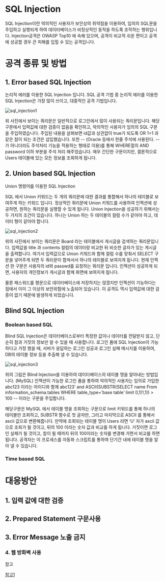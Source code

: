 # SQL Injection

SQL Injection이란 악의적인 사용자가 보안상의 취약점을 이용하여, 임의의 SQL문을 주입하고 실행되게 하여 데이터베이스가 비정상적인 동작을 하도록 조작하는 행위입니다. Injection공격은 OWASP Top10 에 속해 있으며, 공격이 비교적 쉬운 편이고 공격에 성공할 경우 큰 피해를 입힐 수 있는 공격입니다. 



# 공격 종류 및 방법

## 1. Error based SQL Injection

논리적 에러를 이용한 SQL Injection 입니다. SQL 공격 기법 중 논리적 에러를 이용한 SQL Injection은 가장 많이 쓰이고, 대중적인 공격 기법입니다.

![sql_injection1](https://github.com/Ahrang777/Ahrang777.github.io/assets/59478159/4dbd3fa7-39ad-4dd1-baa9-9f89132f3dd2)



위 사진에서 보이는 쿼리문은 일반적으로 로그인에서 많이 사용되는 쿼리문입니다. 해당 구문에서 입력값에 대한 검증이 없음을 확인하고, 악의적인 사용자가 임의의 SQL 구문을 주입하였습니다. 주입된 내용을 살펴보면 id값과 상관없이 true가 되도록 OR 1=1 과 같은 참이 되는 조건은 삽입했습니다. 또한 \-- (Oracle 등에서 한줄 주석에 사용된다. \--가 아니더라도 주석처리 기능을 적용하는 형태로 이용)를 통해 WHERE절의 AND password 이하 부분을 주석 처리 해주었습니다. 매우 간단한 구문이지만, 결론적으로 Users 테이블에 있는 모든 정보를 조회하게 됩니다.



## 2. Union based SQL Injection

Union 명령어를 이용한 SQL Injection

SQL 에서 Union 키워드는 두 개의 쿼리문에 대한 결과를 통합해서 하나의 테이블로 보여주게 하는 키워드 입니다. 정상적인 쿼리문에 Union 키워드를 사용하여 인젝션에 성공하면, 원하는 쿼리문을 실행할 수 있게 됩니다. Union Injection을 성공하기 위해서는 두 가지의 조건이 있습니다. 하나는 Union 하는 두 테이블의 컬럼 수가 같아야 하고, 데이터 형이 같아야 합니다. 

![sql_injection2](https://github.com/Ahrang777/Ahrang777.github.io/assets/59478159/da74ae4c-8407-49aa-a11b-4a6b93e4be19)

위의 사진에서 보이는 쿼리문은 Board 라는 테이블에서 게시글을 검색하는 쿼리문입니다. 입력값을 title 과 contents 컬럼의 데이터랑 비교한 뒤 비슷한 글자가 있는 게시글을 출력합니다. 여기서 입력값으로 Union 키워드와 함께 컬럼 수를 맞춰서 SELECT 구문을 넣어주게 되면 두 쿼리문이 합쳐서서 하나의 테이블로 보여지게 됩니다. 현재 인젝션 한 구문은 사용자의 id와 passwd를 요청하는 쿼리문 입니다. 인젝션이 성공하게 되면, 사용자의 개인정보가 게시글과 함께 화면에 보여지게 됩니다. 

 물론 패스워드를 평문으로 데이터베이스에 저장하지는 않겠지만 인젝션이 가능하다는 점에서 이미 그 이상의 보안위험에 노출되어 있습니다. 이 공격도 역시 입력값에 대한 검증이 없기 때문에 발생하게 되었습니다.



## Blind SQL Injection

### Boolean based SQL

Blind SQL Injection은 데이터베이스로부터 특정한 값이나 데이터를 전달받지 않고, 단순히 참과 거짓의 정보만 알 수 있을 때 사용합니다. 로그인 폼에 SQL Injection이 가능하다고 가정 했을 때, 서버가 응답하는 로그인 성공과 로그인 실패 메시지를 이용하여, DB의 테이블 정보 등을 추출해 낼 수 있습니다.

![sql_injection3](https://github.com/Ahrang777/Ahrang777.github.io/assets/59478159/f440ce38-886a-4930-a0b5-998bf44935de)

위의 그림은 Blind Injection을 이용하여 데이터베이스의 테이블 명을 알아내는 방법입니다. (MySQL) 인젝션이 가능한 로그인 폼을 통하여 악의적인 사용자는 임의로 가입한 abc123 이라는 아이디와 함께 abc123’ and ASCII(SUBSTR(SELECT name From information_schema.tables WHERE table_type=’base table’ limit 0,1)1,1)) > 100 -- 이라는 구문을 주입합니다.

 해당구문은 MySQL 에서 테이블 명을 조회하는 구문으로 limit 키워드를 통해 하나의 테이블만 조회하고, SUBSTR 함수로 첫 글자만, 그리고 마지막으로 ASCII 를 통해서 ascii 값으로 변환해줍니다. 만약에 조회되는 테이블 명이 Users 라면 ‘U’ 자가 ascii 값으로 조회가 될 것이고, 뒤의 100 이라는 숫자 값과 비교를 하게 됩니다. 거짓이면 로그인 실패가 될 것이고, 참이 될 때까지 뒤의 100이라는 숫자를 변경해 가면서 비교를 하면 됩니다. 공격자는 이 프로세스를 자동화 스크립트를 통하여 단기간 내에 테이블 명을 알아 낼 수 있습니다.



### Time based SQL











# 대응방안

## 1. 입력 값에 대한 검증



## 2. Prepared Statement 구문사용



## 3. Error Message 노출 금지



### 4. 웹 방화벽 사용







참고

[참고1](https://noirstar.tistory.com/264)
